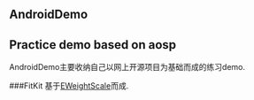 ## AndroidDemo
 
Practice demo based on  aosp
---
AndroidDemo主要收纳自己以网上开源项目为基础而成的练习demo.



###FitKit
基于[EWeightScale](https://github.com/Jhuster/EWeightScale)而成. 